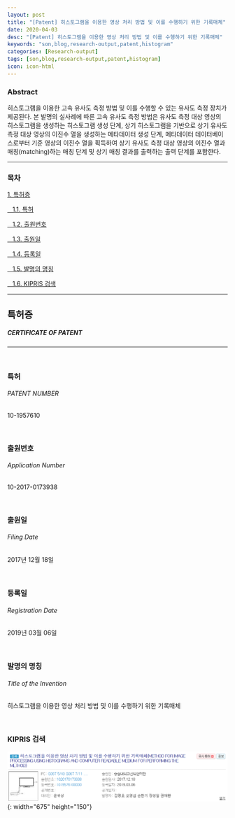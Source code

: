 ```yaml
---
layout: post
title: "[Patent] 히스토그램을 이용한 영상 처리 방법 및 이를 수행하기 위한 기록매체"
date: 2020-04-03
desc: "[Patent] 히스토그램을 이용한 영상 처리 방법 및 이를 수행하기 위한 기록매체"
keywords: "son,blog,research-output,patent,histogram"
categories: [Research-output]
tags: [son,blog,research-output,patent,histogram]
icon: icon-html
---
```


### Abstract

히스토그램을 이용한 고속 유사도 측정 방법 및 이를 수행할 수 있는 유사도 측정 장치가 제공된다. 본 발명의 실사례에 따른 고속 유사도 측정 방법은 유사도 측정 대상 영상의 히스토그램을 생성하는 히스토그램 생성 단계, 상기 히스토그램을 기반으로 상기 유사도 측정 대상 영상의 이진수 열을 생성하는 메타데이터 생성 단계, 메타데이터 데이터베이스로부터 기준 영상의 이진수 열을 획득하여 상기 유사도 측정 대상 영상의 이진수 열과 매칭(matching)하는 매칭 단계 및 상기 매칭 결과를 출력하는 출력 단계를 포함한다.

---

### 목차

[1. 특허증](#list1)

[&nbsp;&nbsp; 1.1. 특허](#list2)

[&nbsp;&nbsp; 1.2. 출원번호](#list3)

[&nbsp;&nbsp; 1.3. 출원일](#list4)

[&nbsp;&nbsp; 1.4. 등록일](#list5)

[&nbsp;&nbsp; 1.5. 발명의 명칭](#list6)

[&nbsp;&nbsp; 1.6. KIPRIS 검색](#list7)

---

## 특허증    <a name="list1"></a>
##### CERTIFICATE OF PATENT
---
<br>

### 특허
###### PATENT NUMBER
10-1957610

<br>

### 출원번호
###### Application Number
10-2017-0173938

<br>

### 출원일
###### Filing Date
2017년 12월 18일

<br>

### 등록일
###### Registration Date
2019년 03월 06일

<br>

### 발명의 명칭
###### Title of the Invention
히스토그램을 이용한 영상 처리 방법 및 이를 수행하기 위한 기록매체

<br>

### KIPRIS 검색

![patent2](/static/assets/img/landing/patent2.png){: width="675" height="150"}